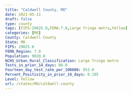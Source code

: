 ```yaml
---
title: "Caldwell County, MO"
date: 2021-05-11
draft: false
type: county
tags: [FIPS:29025.0,FEMA:7.0,Large fringe metro,Yellow]
categories: [MO]
County: Caldwell County
State: MO
FIPS: 29025.0
FEMA_Region: 7.0
Population: 9020.0
NCHS_Urban_Rural_Classification: Large fringe metro
Tests_in_prior_14_days: 86.0
Fourteen_day_test_rate_per_100000: 953.0
Percent_Positivity_in_prior_14_days: 0.105
Level: Yellow
url: /states/MO/caldwell-county
---
```



